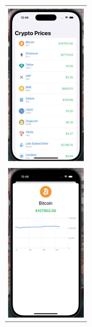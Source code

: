 <table>
  <tr>
    <td style="padding: 10px;"><img src="Images/image1.png" alt="Not able to Load the Image" width="250"></td>
  </tr>
  <tr>
    <td style="padding: 10px;"><img src="Images/image2.png" alt="Not able to Load the Image" width="250"></td>
  </tr>
</table>

